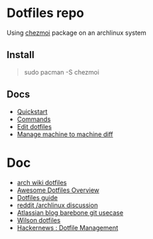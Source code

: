 # Dotfiles repo

Using [chezmoi](https://www.chezmoi.io/) package on an archlinux system

## Install

> sudo pacman -S chezmoi


## Docs

- [Quickstart](https://www.chezmoi.io/quick-start/)
- [Commands](https://www.chezmoi.io/reference/commands/)
- [Edit dotfiles](https://www.chezmoi.io/user-guide/frequently-asked-questions/usage/#how-do-i-edit-my-dotfiles-with-chezmoi)
- [Manage machine to machine diff](https://www.chezmoi.io/user-guide/manage-machine-to-machine-differences/)


# Doc

- [arch wiki dotfiles](https://wiki.archlinux.org/title/Dotfiles)
- [Awesome Dotfiles Overview](https://www.trackawesomelist.com/webpro/awesome-dotfiles/readme/)
- [Dotfiles guide](https://www.daytona.io/dotfiles/ultimate-guide-to-dotfiles)
- [reddit /archlinux discussion](https://old.reddit.com/r/archlinux/comments/1hcg6sz/dotfiles/)
- [Atlassian blog barebone git usecase](https://www.atlassian.com/git/tutorials/dotfiles)
- [Wilson dotfiles](https://wilsonjholmes.com/dotfiles.html)
- [Hackernews : Dotfile Management](https://news.ycombinator.com/item?id=34296396)